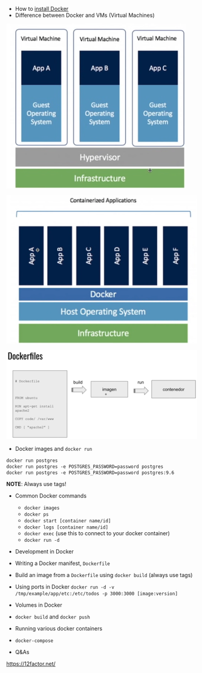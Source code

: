 - How to [install Docker](https://docs.docker.com/get-docker/)
- Difference between Docker and VMs (Virtual Machines)

![virtual image](./vms.png)


![docker](./docker.png)


![dockerfiles](./dockerfiles.png)

- Docker images and `docker run` 
```
docker run postgres
docker run postgres -e POSTGRES_PASSWORD=password postgres
docker run postgres -e POSTGRES_PASSWORD=password postgres:9.6
```
**NOTE**: Always use tags!
- Common Docker commands
  - `docker images`
  - `docker ps`
  - `docker start [container name/id]`
  - `docker logs [container name/id]`
  - `docker exec` (use this to connect to your docker container)
  - `docker run -d`

- Development in Docker
- Writing a Docker manifest, `Dockerfile`
- Build an image from a `Dockerfile` using `docker build` (always use tags)
- Using ports in Docker `docker run -d -v /tmp/example/app/etc:/etc/todos -p 3000:3000 [image:version]`
- Volumes in Docker
- `docker build` and `docker push`
- Running various docker containers
- `docker-compose`
- Q&As

https://12factor.net/